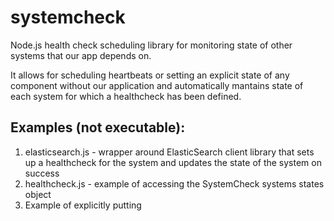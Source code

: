 systemcheck
===========

Node.js health check scheduling library for monitoring state of other systems that our app depends on.

It allows for scheduling heartbeats or setting an explicit state of any component without our application and automatically mantains state of each system for which a healthcheck has been defined.

Examples (not executable):
------
1. elasticsearch.js - wrapper around ElasticSearch client library that sets up a healthcheck for the system and updates the state of the system on success
2. healthcheck.js - example of accessing the SystemCheck systems states object
3. Example of explicitly putting 
